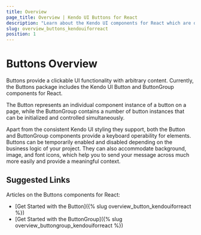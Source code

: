 ```yaml
---
title: Overview
page_title: Overview | Kendo UI Buttons for React
description: "Learn about the Kendo UI components for React which are delivered by the Buttons package."
slug: overview_buttons_kendouiforreact
position: 1
---
```


# Buttons Overview

Buttons provide a clickable UI functionality with arbitrary content. Currently, the Buttons package includes the Kendo UI Button and ButtonGroup components for React.

The Button represents an individual component instance of a button on a page, while the ButtonGroup contains a number of button instances that can be initialized and controlled simultaneously.  

Apart from the consistent Kendo UI styling they support, both the Button and ButtonGroup components provide a keyboard operability for elements. Buttons can be temporarily enabled and disabled depending on the business logic of your project. They can also accommodate background, image, and font icons, which help you to send your message across much more easily and provide a meaningful context.

## Suggested Links

Articles on the Buttons components for React:

* [Get Started with the Button]({% slug overview_button_kendouiforreact %})
* [Get Started with the ButtonGroup]({% slug overview_buttongroup_kendouiforreact %})
